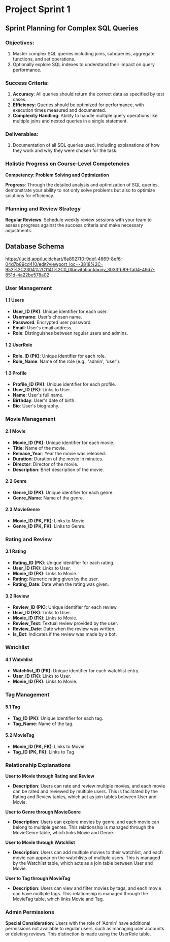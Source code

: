 # Project Sprint 1

## Sprint Planning for Complex SQL Queries

### Objectives:

1. Master complex SQL queries including joins, subqueries, aggregate functions, and set operations.
2. Optionally explore SQL indexes to understand their impact on query performance.

### Success Criteria:

1. **Accuracy**: All queries should return the correct data as specified by test cases.
2. **Efficiency**: Queries should be optimized for performance, with execution times measured and documented.
3. **Complexity Handling**: Ability to handle multiple query operations like multiple joins and nested queries in a single statement.

### Deliverables:

1. Documentation of all SQL queries used, including explanations of how they work and why they were chosen for the task.

### Holistic Progress on Course-Level Competencies

**Competency: Problem Solving and Optimization**

**Progress**: Through the detailed analysis and optimization of SQL queries, demonstrate your ability to not only solve problems but also to optimize solutions for efficiency.

### Planning and Review Strategy

**Regular Reviews**: Schedule weekly review sessions with your team to assess progress against the success criteria and make necessary adjustments.

## Database Schema
https://lucid.app/lucidchart/6a8927f0-9def-4669-8ef6-04d7b89cd410/edit?viewport_loc=-3818%2C-952%2C2304%2C1141%2C0_0&invitationId=inv_3033fb89-fa04-49d7-851d-4a22be578a02

### User Management

#### 1.1 Users
- **User_ID (PK)**: Unique identifier for each user.
- **Username**: User's chosen name.
- **Password**: Encrypted user password.
- **Email**: User's email address.
- **Role**: Distinguishes between regular users and admins.

#### 1.2 UserRole
- **Role_ID (PK)**: Unique identifier for each role.
- **Role_Name**: Name of the role (e.g., 'admin', 'user').

#### 1.3 Profile
- **Profile_ID (PK)**: Unique identifier for each profile.
- **User_ID (FK)**: Links to User.
- **Name**: User's full name.
- **Birthday**: User's date of birth.
- **Bio**: User's biography.

### Movie Management

#### 2.1 Movie
- **Movie_ID (PK)**: Unique identifier for each movie.
- **Title**: Name of the movie.
- **Release_Year**: Year the movie was released.
- **Duration**: Duration of the movie in minutes.
- **Director**: Director of the movie.
- **Description**: Brief description of the movie.

#### 2.2 Genre
- **Genre_ID (PK)**: Unique identifier for each genre.
- **Genre_Name**: Name of the genre.

#### 2.3 MovieGenre
- **Movie_ID (PK, FK)**: Links to Movie.
- **Genre_ID (PK, FK)**: Links to Genre.

### Rating and Review

#### 3.1 Rating
- **Rating_ID (PK)**: Unique identifier for each rating.
- **User_ID (FK)**: Links to User.
- **Movie_ID (FK)**: Links to Movie.
- **Rating**: Numeric rating given by the user.
- **Rating_Date**: Date when the rating was given.

#### 3.2 Review
- **Review_ID (PK)**: Unique identifier for each review.
- **User_ID (FK)**: Links to User.
- **Movie_ID (FK)**: Links to Movie.
- **Review_Text**: Textual review provided by the user.
- **Review_Date**: Date when the review was written.
- **Is_Bot**: Indicates if the review was made by a bot.

### Watchlist

#### 4.1 Watchlist
- **Watchlist_ID (PK)**: Unique identifier for each watchlist entry.
- **User_ID (FK)**: Links to User.
- **Movie_ID (FK)**: Links to Movie.

### Tag Management

#### 5.1 Tag
- **Tag_ID (PK)**: Unique identifier for each tag.
- **Tag_Name**: Name of the tag.

#### 5.2 MovieTag
- **Movie_ID (PK, FK)**: Links to Movie.
- **Tag_ID (PK, FK)**: Links to Tag.

### Relationship Explanations

**User to Movie through Rating and Review**
- **Description**: Users can rate and review multiple movies, and each movie can be rated and reviewed by multiple users. This is facilitated by the Rating and Review tables, which act as join tables between User and Movie.

**User to Genre through MovieGenre**
- **Description**: Users can explore movies by genre, and each movie can belong to multiple genres. This relationship is managed through the MovieGenre table, which links Movie and Genre.

**User to Movie through Watchlist**
- **Description**: Users can add multiple movies to their watchlist, and each movie can appear on the watchlists of multiple users. This is managed by the Watchlist table, which acts as a join table between User and Movie.

**User to Tag through MovieTag**
- **Description**: Users can view and filter movies by tags, and each movie can have multiple tags. This relationship is managed through the MovieTag table, which links Movie and Tag.

### Admin Permissions

**Special Consideration**: Users with the role of 'Admin' have additional permissions not available to regular users, such as managing user accounts or deleting reviews. This distinction is made using the UserRole table.
